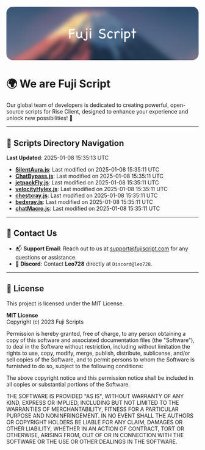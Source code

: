 ![Banner](.github/b.webp)

# 🌍 **We are Fuji Script**

Our global team of developers is dedicated to creating powerful, open-source scripts for Rise Client, designed to enhance your experience and unlock new possibilities! 🌟

---
<!-- SCRIPTS_NAVIGATION_START -->
## 📂 **Scripts Directory Navigation**

**Last Updated**: 2025-01-08 15:35:13 UTC

- **[SilentAura.js](scripts/SilentAura.js)**: Last modified on 2025-01-08 15:35:11 UTC
- **[ChatBypass.js](scripts/ChatBypass.js)**: Last modified on 2025-01-08 15:35:11 UTC
- **[jetpackFly.js](scripts/jetpackFly.js)**: Last modified on 2025-01-08 15:35:11 UTC
- **[velocityHylex.js](scripts/velocityHylex.js)**: Last modified on 2025-01-08 15:35:11 UTC
- **[chestxray.js](scripts/chestxray.js)**: Last modified on 2025-01-08 15:35:11 UTC
- **[bedxray.js](scripts/bedxray.js)**: Last modified on 2025-01-08 15:35:11 UTC
- **[chatMacro.js](scripts/chatMacro.js)**: Last modified on 2025-01-08 15:35:11 UTC

<!-- SCRIPTS_NAVIGATION_END -->

---

## 💬 **Contact Us**  
- 📬 **Support Email**: Reach out to us at [support@fujiscript.com](mailto:support@fujiscript.com) for any questions or assistance.  
- 💬 **Discord**: Contact **Leo728** directly at `Discord@leo728`.

---

## 📜 **License**

This project is licensed under the MIT License.  

**MIT License**  
Copyright (c) 2023 Fuji Scripts  

Permission is hereby granted, free of charge, to any person obtaining a copy of this software and associated documentation files (the "Software"), to deal in the Software without restriction, including without limitation the rights to use, copy, modify, merge, publish, distribute, sublicense, and/or sell copies of the Software, and to permit persons to whom the Software is furnished to do so, subject to the following conditions:  

The above copyright notice and this permission notice shall be included in all copies or substantial portions of the Software.  

THE SOFTWARE IS PROVIDED "AS IS", WITHOUT WARRANTY OF ANY KIND, EXPRESS OR IMPLIED, INCLUDING BUT NOT LIMITED TO THE WARRANTIES OF MERCHANTABILITY, FITNESS FOR A PARTICULAR PURPOSE AND NONINFRINGEMENT. IN NO EVENT SHALL THE AUTHORS OR COPYRIGHT HOLDERS BE LIABLE FOR ANY CLAIM, DAMAGES OR OTHER LIABILITY, WHETHER IN AN ACTION OF CONTRACT, TORT OR OTHERWISE, ARISING FROM, OUT OF OR IN CONNECTION WITH THE SOFTWARE OR THE USE OR OTHER DEALINGS IN THE SOFTWARE.  
